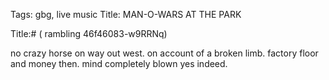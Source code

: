 Tags: gbg, live music
Title: MAN-O-WARS AT THE PARK
  
Title:# ( rambling 46f46083-w9RRNq)  
  
no crazy horse on way out west. on account of a broken limb. factory floor and money then. mind completely blown yes indeed.   
